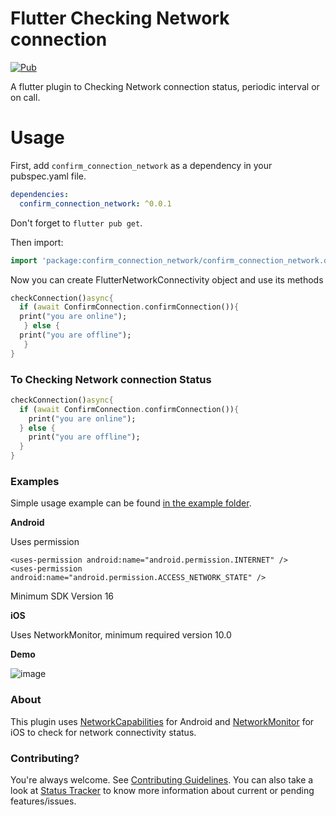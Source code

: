 # Flutter Checking Network connection

[![Pub](https://pub.dev/packages/confirm_connection_network)](https://pub.dev/packages/confirm_connection_network)

A flutter plugin to Checking Network connection status, periodic interval or on call.

# Usage

First, add `confirm_connection_network` as a dependency in your pubspec.yaml file.

```yaml
dependencies:
  confirm_connection_network: ^0.0.1
```

Don't forget to `flutter pub get`.

Then import:

```dart
import 'package:confirm_connection_network/confirm_connection_network.dart';
```

Now you can create FlutterNetworkConnectivity object and use its methods

```dart
checkConnection()async{
  if (await ConfirmConnection.confirmConnection()){
  print("you are online");
   } else {
  print("you are offline");
   }
}
```
### To Checking Network connection Status
```dart
checkConnection()async{
  if (await ConfirmConnection.confirmConnection()){
    print("you are online");
  } else {
    print("you are offline");
  }
}
```

 
 
 
### Examples
Simple usage example can be found [in the example folder](example/lib/main.dart).

**Android**

Uses permission

```
<uses-permission android:name="android.permission.INTERNET" />
<uses-permission android:name="android.permission.ACCESS_NETWORK_STATE" />
```

Minimum SDK Version 16

**iOS**

Uses NetworkMonitor, minimum required version 10.0


**Demo**

![image](https://external-content.duckduckgo.com/iu/?u=https%3A%2F%2Ftse1.mm.bing.net%2Fth%3Fid%3DOIP.q5LDRtqY30X15uQKDUjSbwHaFj%26pid%3DApi&f=1&ipt=abdab93ca4d3a15004cc103e702b2802256977af7b9cfd9b027b7107846cac4e&ipo=images "Sample Gif")

### About
This plugin uses [NetworkCapabilities](https://developer.android.com/reference/android/net/NetworkCapabilities) for Android and [NetworkMonitor](https://developer.apple.com/documentation/network) for iOS to check for network connectivity status.


### Contributing?
You're always welcome. See [Contributing Guidelines](CONTRIBUTING.md). You can also take a look at [Status Tracker](https://github.com/736hsn/confirm_connection) to know more information about current or pending features/issues.
